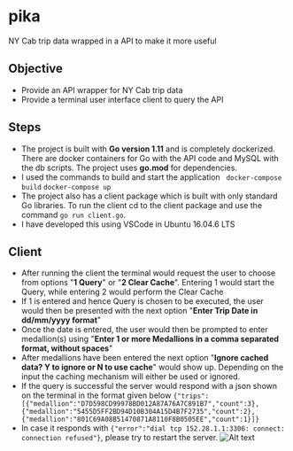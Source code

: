 # pika
NY Cab trip data wrapped in a API to make it more useful

## Objective
- Provide an API wrapper for NY Cab trip data
- Provide a terminal user interface client to query the API

## Steps
- The project is built with **Go version 1.11** and is completely dockerized. There are docker containers for Go with the API code and MySQL with the db scripts. The project uses **go.mod** for dependencies.
- I used the commands to build and start the application
``` docker-compose build```
```docker-compose up```
- The project also has a client package which is built with only standard Go libraries. To run the client cd to the client package and use the command ```go run client.go```.
- I have developed this using VSCode in Ubuntu 16.04.6 LTS

## Client
- After running the client the terminal would request the user to choose from options "**1 Query**" or "**2 Clear Cache**". Entering 1 would start the Query, while entering 2 would perform the Clear Cache
- If 1 is entered and hence Query is chosen to be executed, the user would then be presented with the next option "**Enter Trip Date in dd/mm/yyyy format**"
- Once the date is entered, the user would then be prompted to enter medallion(s) using "**Enter 1 or more Medallions in a comma separated format, without spaces**"
- After medallions have been entered the next option "**Ignore cached data? Y to ignore or N to use cache**" would show up. Depending on the input the caching mechanism will either be used or ignored. 
- If the query is successful the server would respond with a json shown on the terminal in the format given below
```{"trips":[{"medallion":"D7D598CD99978BD012A87A76A7C891B7","count":3},{"medallion":"5455D5FF2BD94D10B304A15D4B7F2735","count":2},{"medallion":"801C69A08B51470871A8110F8B0505EE","count":1}]}```
- In case it responds with ```{"error":"dial tcp 152.28.1.1:3306: connect: connection refused"}```, please try to restart the server.
![Alt text](/Client_Terminal_Screenshot.png?raw=true "Client Terminal")

